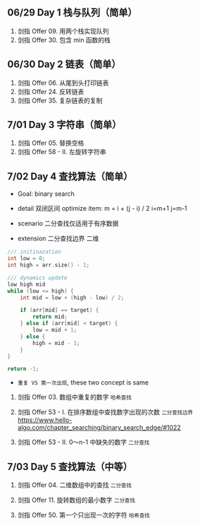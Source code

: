 ## 06/29 **Day 1**  **栈与队列（简单）**
1. 剑指 Offer 09. 用两个栈实现队列
2. 剑指 Offer 30.  包含 min 函数的栈

## 06/30 **Day 2** **链表（简单）**  
1. 剑指 Offer 06. 从尾到头打印链表
2. 剑指 Offer 24. 反转链表
3. 剑指 Offer 35. 复杂链表的复制

## 7/01 **Day 3**  **字符串（简单）**
1. 剑指 Offer 05. 替换空格
2. 剑指 Offer 58 - II. 左旋转字符串

## 7/02 **Day 4**  **查找算法（简单）** 
* Goal: binary search

* detail
双闭区间
optimize item: m = i + (j - i) / 2
i=m+1 j=m-1

* scenario
二分查找仅适用于有序数据

* extension
二分查找边界
二维

```c++
/// initinazation
int low = 0;
int high = arr.size() - 1;

/// dynamics update
low high mid
while (low <= high) {
    int mid = low + (high - low) / 2;

    if (arr[mid] == target) {
        return mid;
    } else if (arr[mid] < target) {
        low = mid + 1;
    } else {
        high = mid - 1;
    }
}

return -1;
```

* `重复 VS 第一次出现`, these two concept is same

1. 剑指 Offer 03. 数组中重复的数字
`哈希查找`

2. 剑指 Offer 53 - I. 在排序数组中查找数字出现的次数
`二分查找边界` https://www.hello-algo.com/chapter_searching/binary_search_edge/#1022

3. 剑指 Offer 53 - II. 0～n-1 中缺失的数字
`二分查找`

## 7/03 **Day 5**  **查找算法（中等）**
1. 剑指 Offer 04. 二维数组中的查找
`二分查找`

2. 剑指 Offer 11. 旋转数组的最小数字
`二分查找`

3. 剑指 Offer 50. 第一个只出现一次的字符
`哈希查找`

